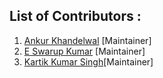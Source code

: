  ## List of Contributors :
 1. [Ankur Khandelwal](https://www.linkedin.com/in/ankur-k-918446139/) [Maintainer]
 2. [E Swarup Kumar](https://www.linkedin.com/in/e-swarup-kumar/) [Maintainer]
 3. [Kartik Kumar Singh](https://www.linkedin.com/in/singhkartik24)[Maintainer]